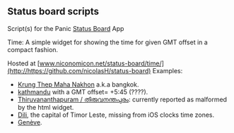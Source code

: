 ## Status board scripts

Script(s) for the Panic [Status Board](http://www.panic.com/statusboard/) App

Time: A simple widget for showing the time for given GMT offset in a compact fashion.

Hosted at [www.niconomicon.net/status-board/time/](http://https://github.com/nicolasH/status-board)
Examples:

 - [Krung Thep Maha Nakhon](http://www.niconomicon.net/status-board/time/?Krung%20Thep%20Maha%20Nakhon&420) a.k.a bangkok.
 - [kathmandu](http://www.niconomicon.net/status-board/time/?Kathmandu&345) with a GMT offset= +5:45 (????).
 - [Thiruvananthapuram / തിരുവനന്തപുരം](http://www.niconomicon.net/status-board/time/?%E0%B4%A4%E0%B4%BF%E0%B4%B0%E0%B5%81%E0%B4%B5%E0%B4%A8%E0%B4%A8%E0%B5%8D%E0%B4%A4%E0%B4%AA%E0%B5%81%E0%B4%B0%E0%B4%82&330): currently reported as malformed by the html widget.
- [Dili](http://www.niconomicon.net/status-board/time/?Dili&540), the capital of Timor Leste, missing from iOS clocks time zones.
 - [Genève](http://www.niconomicon.net/status-board/time/?Gen%C3%A8ve&120).
